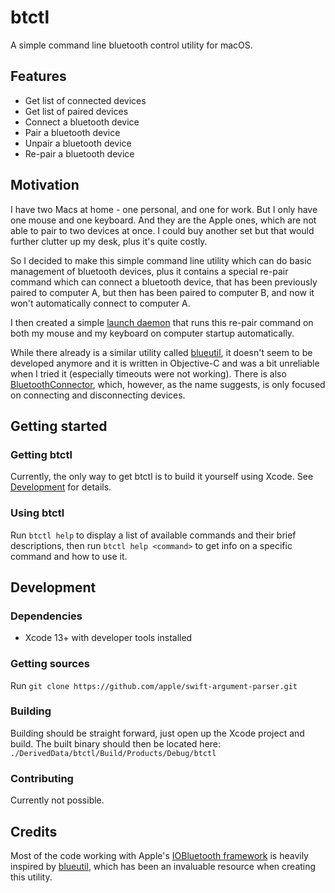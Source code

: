 # btctl
A simple command line bluetooth control utility for macOS.

## Features
* Get list of connected devices
* Get list of paired devices
* Connect a bluetooth device
* Pair a bluetooth device
* Unpair a bluetooth device
* Re-pair a bluetooth device

## Motivation
I have two Macs at home - one personal, and one for work. But I only have one mouse and one keyboard. And they are the Apple ones, which are not able to pair to two devices at once. I could buy another set but that would further clutter up my desk, plus it's quite costly.

So I decided to make this simple command line utility which can do basic management of bluetooth devices, plus it contains a special re-pair command which can connect a bluetooth device, that has been previously paired to computer A, but then has been paired to computer B, and now it won't automatically connect to computer A.

I then created a simple [launch daemon](https://developer.apple.com/library/archive/documentation/MacOSX/Conceptual/BPSystemStartup/Chapters/CreatingLaunchdJobs.html) that runs this re-pair command on both my mouse and my keyboard on computer startup automatically.

While there already is a similar utility called [blueutil](https://github.com/toy/blueutil), it doesn't seem to be developed anymore and it is written in Objective-C and was a bit unreliable when I tried it (especially timeouts were not working). There is also [BluetoothConnector](https://github.com/lapfelix/BluetoothConnector), which, however, as the name suggests, is only focused on connecting and disconnecting devices.

## Getting started
### Getting btctl
Currently, the only way to get btctl is to build it yourself using Xcode. See [Development](#development) for details.

### Using btctl
Run `btctl help` to display a list of available commands and their brief descriptions, then run `btctl help <command>` to get info on a specific command and how to use it.

## Development
### Dependencies
* Xcode 13+ with developer tools installed

### Getting sources
Run `git clone https://github.com/apple/swift-argument-parser.git`

### Building
Building should be straight forward, just open up the Xcode project and build. The built binary should then be located here:
`./DerivedData/btctl/Build/Products/Debug/btctl`

### Contributing
Currently not possible.

## Credits
Most of the code working with Apple's [IOBluetooth framework](https://developer.apple.com/documentation/iobluetooth) is heavily inspired by [blueutil](https://github.com/toy/blueutil), which has been an invaluable resource when creating this utility.
